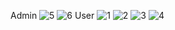 Admin
![5](https://github.com/wandisaps/Meeting-System/assets/85085604/7f0b6088-e6e3-426a-9862-253d9155c081)
![6](https://github.com/wandisaps/Meeting-System/assets/85085604/bbe94ddf-b5e4-4b69-b95b-d831cd90eb31)
User
![1](https://github.com/wandisaps/Meeting-System/assets/85085604/b7bb0e9a-00dd-4a14-9345-bc8285780c26)
![2](https://github.com/wandisaps/Meeting-System/assets/85085604/9cef4700-0133-48f2-9d4c-793ca2f3378a)
![3](https://github.com/wandisaps/Meeting-System/assets/85085604/a91f98ae-b5f9-48bc-80fc-a9a9ed19f967)
![4](https://github.com/wandisaps/Meeting-System/assets/85085604/0641efe0-53ef-4fe3-91fe-2f703418ec30)
